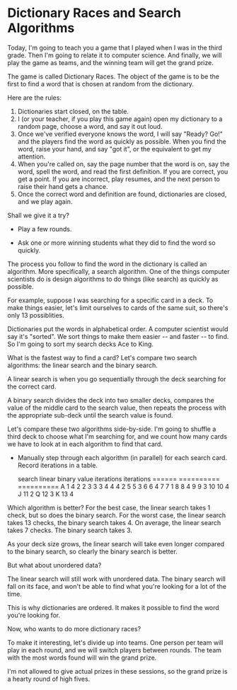 # Dictionary Races and Search Algorithms

Today, I'm going to teach you a game that I played when I was in the third
grade. Then I'm going to relate it to computer science. And finally, we
will play the game as teams, and the winning team will get the grand prize.

The game is called Dictionary Races. The object of the game is to be the
first to find a word that is chosen at random from the dictionary.

Here are the rules:

1. Dictionaries start closed, on the table.
2. I (or your teacher, if you play this game again) open my dictionary to a
random page, choose a word, and say it out loud.
3. Once we've verified everyone knows the word, I will say "Ready? Go!"
and the players find the word as quickly as possible. When you find the word, 
raise your hand, and say "got it", or the equivalent to get my attention.
4. When you're called on, say the page number that the word is on, say the
word, spell the word, and read the first definition. If you are correct, you 
get a point. If you are incorrect, play resumes, and the next person to raise 
their hand gets a chance.
5. Once the correct word and definition are found, dictionaries are closed,
and we play again.

Shall we give it a try?

* Play a few rounds.

* Ask one or more winning students what they did to find the word so quickly.

The process you follow to find the word in the dictionary is called an 
algorithm. More specifically, a search algorithm. One of the things computer
scientists do is design algorithms to do things (like search) as quickly as 
possible.

For example, suppose I was searching for a specific card in a deck. To make
things easier, let's limit ourselves to cards of the same suit, so there's only
13 possiblities.

Dictionaries put the words in alphabetical order. A computer scientist would
say it's "sorted". We sort things to make them easier -- and faster -- to find.
So I'm going to sort my search decks Ace to King.

What is the fastest way to find a card? Let's compare two search algorithms: 
the linear search and the binary search.

A linear search is when you go sequentially through the deck searching for the
correct card.

A binary search divides the deck into two smaller decks, compares the value
of the middle card to the search value, then repeats the process with the
appropriate sub-deck until the search value is found.

Let's compare these two algorithms side-by-side. I'm going to shuffle a third 
deck to choose what I'm searching for, and we count how many cards we have to 
look at in each algorithm to find that card.

* Manually step through each algorithm (in parallel) for each search card.
  Record iterations in a table.

    search  linear      binary
    value   iterations  iterations
    ======  ==========  ==========
      A          1           4
      2          2           3
      3          3           4
      4          4           2
      5          5           3
      6          6           4
      7          7           1
      8          8           4
      9          9           3
     10         10           4
      J         11           2
      Q         12           3
      K         13           4

Which algorithm is better? For the best case, the linear search takes 1 check,
but so does the binary search. For the worst case, the linear search takes 13
checks, the binary search takes 4. On average, the linear search takes 7 checks. 
The binary search takes 3.

As your deck size grows, the linear search will take even longer compared to
the binary search, so clearly the binary search is better.

But what about unordered data?

The linear search will still work with unordered data. The binary search will
fall on its face, and won't be able to find what you're looking for a lot of
the time.

This is why dictionaries are ordered. It makes it possible to find the word
you're looking for.

Now, who wants to do more dictionary races?

To make it interesting, let's divide up into teams. One person per team will
play in each round, and we will switch players between rounds. The team with
the most words found will win the grand prize.

I'm not allowed to give actual prizes in these sessions, so the grand prize
is a hearty round of high fives.
